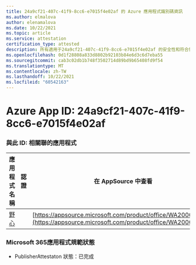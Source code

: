 ```yaml
---
title: 24a9cf21-407c-41f9-8cc6-e7015f4e02af 的 Azure 應用程式識別碼資訊
ms.author: elmalova
author: elenamalova
ms.date: 10/22/2021
ms.topic: article
ms.service: attestation
certification_type: attested
description: 所有適用于24a9cf21-407c-41f9-8cc6-e7015f4e02af 的安全性和符合性資訊資訊。
ms.openlocfilehash: 0d1f28808a833d8802b92103b84e6d3c6d7eba55
ms.sourcegitcommit: cab3c02db1b748f3502714d89bd9b65408fd9f54
ms.translationtype: MT
ms.contentlocale: zh-TW
ms.lasthandoff: 10/22/2021
ms.locfileid: "60542163"
---
```

# <a name="azure-app-id-24a9cf21-407c-41f9-8cc6-e7015f4e02af"></a>Azure App ID: 24a9cf21-407c-41f9-8cc6-e7015f4e02af


### <a name="apps-associated-with-this-id"></a>與此 ID: 相關聯的應用程式
| **應用程式名稱** | **認證** | **在 AppSource 中查看** |
|--------------|---------------|-----------------------|
| [野心](https://docs.microsoft.com/microsoft-365-app-certification/forward/WA200003159) |  | [https://appsource.microsoft.com/product/office/WA200003159](https://appsource.microsoft.com/product/office/WA200003159) |

### <a name="microsoft-365-app-compliance-status"></a>Microsoft 365應用程式規範狀態
- PublisherAttestaton 狀態：已完成
